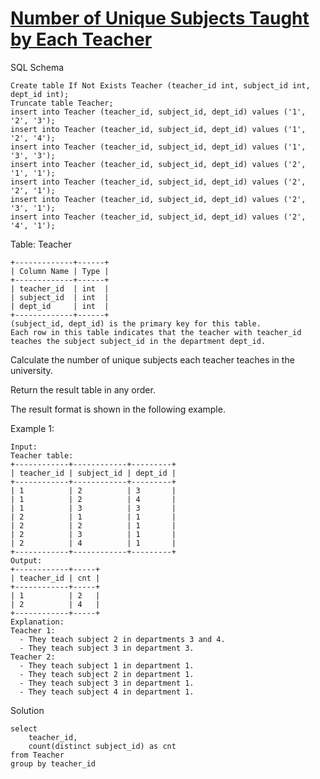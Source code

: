 # [Number of Unique Subjects Taught by Each Teacher](https://leetcode.com/problems/number-of-unique-subjects-taught-by-each-teacher/description/?envType=list&envId=e8vku1ke)

SQL Schema
```mysql
Create table If Not Exists Teacher (teacher_id int, subject_id int, dept_id int);
Truncate table Teacher;
insert into Teacher (teacher_id, subject_id, dept_id) values ('1', '2', '3');
insert into Teacher (teacher_id, subject_id, dept_id) values ('1', '2', '4');
insert into Teacher (teacher_id, subject_id, dept_id) values ('1', '3', '3');
insert into Teacher (teacher_id, subject_id, dept_id) values ('2', '1', '1');
insert into Teacher (teacher_id, subject_id, dept_id) values ('2', '2', '1');
insert into Teacher (teacher_id, subject_id, dept_id) values ('2', '3', '1');
insert into Teacher (teacher_id, subject_id, dept_id) values ('2', '4', '1');
```

Table: Teacher
```
+-------------+------+
| Column Name | Type |
+-------------+------+
| teacher_id  | int  |
| subject_id  | int  |
| dept_id     | int  |
+-------------+------+
(subject_id, dept_id) is the primary key for this table.
Each row in this table indicates that the teacher with teacher_id teaches the subject subject_id in the department dept_id.
```

Calculate the number of unique subjects each teacher teaches in the university.

Return the result table in any order.

The result format is shown in the following example.

Example 1:
```
Input: 
Teacher table:
+------------+------------+---------+
| teacher_id | subject_id | dept_id |
+------------+------------+---------+
| 1          | 2          | 3       |
| 1          | 2          | 4       |
| 1          | 3          | 3       |
| 2          | 1          | 1       |
| 2          | 2          | 1       |
| 2          | 3          | 1       |
| 2          | 4          | 1       |
+------------+------------+---------+
Output:  
+------------+-----+
| teacher_id | cnt |
+------------+-----+
| 1          | 2   |
| 2          | 4   |
+------------+-----+
Explanation: 
Teacher 1:
  - They teach subject 2 in departments 3 and 4.
  - They teach subject 3 in department 3.
Teacher 2:
  - They teach subject 1 in department 1.
  - They teach subject 2 in department 1.
  - They teach subject 3 in department 1.
  - They teach subject 4 in department 1.
```
Solution
```mysql
select
	teacher_id,
	count(distinct subject_id) as cnt
from Teacher
group by teacher_id
```